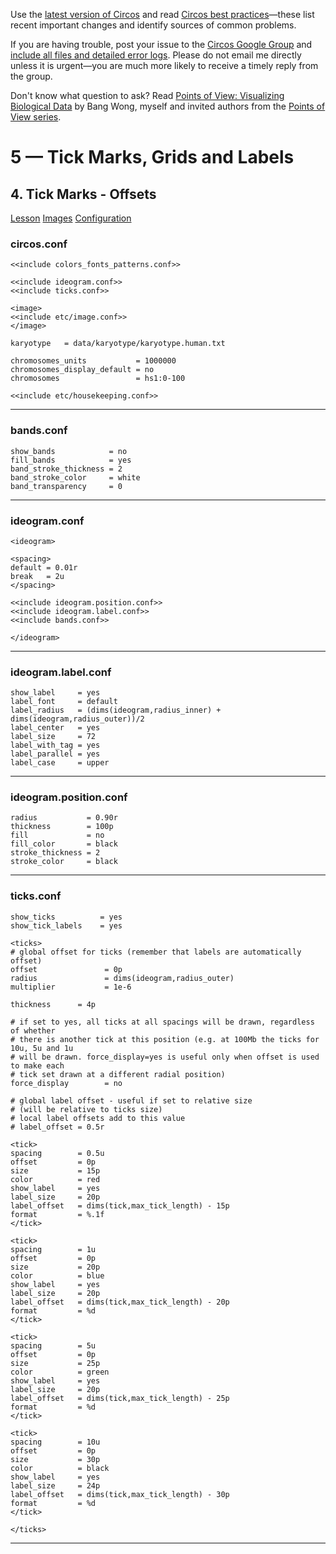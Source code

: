 Use the [latest version of Circos](/software/download/circos/) and read
[Circos best
practices](/documentation/tutorials/reference/best_practices/)—these list
recent important changes and identify sources of common problems.

If you are having trouble, post your issue to the [Circos Google
Group](https://groups.google.com/group/circos-data-visualization) and [include
all files and detailed error logs](/support/support/). Please do not email me
directly unless it is urgent—you are much more likely to receive a timely
reply from the group.

Don't know what question to ask? Read [Points of View: Visualizing Biological
Data](https://www.nature.com/nmeth/journal/v9/n12/full/nmeth.2258.html) by
Bang Wong, myself and invited authors from the [Points of View
series](https://mk.bcgsc.ca/pointsofview).

# 5 — Tick Marks, Grids and Labels

## 4\. Tick Marks - Offsets

[Lesson](/documentation/tutorials/ticks_and_labels/offsets/lesson)
[Images](/documentation/tutorials/ticks_and_labels/offsets/images)
[Configuration](/documentation/tutorials/ticks_and_labels/offsets/configuration)

### circos.conf

    
    
    <<include colors_fonts_patterns.conf>>
    
    <<include ideogram.conf>>
    <<include ticks.conf>>
    
    <image>
    <<include etc/image.conf>>
    </image>
    
    karyotype   = data/karyotype/karyotype.human.txt
    
    chromosomes_units           = 1000000
    chromosomes_display_default = no
    chromosomes                 = hs1:0-100
    
    <<include etc/housekeeping.conf>>
    

  

* * *

### bands.conf

    
    
    show_bands            = no
    fill_bands            = yes
    band_stroke_thickness = 2
    band_stroke_color     = white
    band_transparency     = 0
    

  

* * *

### ideogram.conf

    
    
    <ideogram>
    
    <spacing>
    default = 0.01r
    break   = 2u
    </spacing>
    
    <<include ideogram.position.conf>>
    <<include ideogram.label.conf>>
    <<include bands.conf>>
    
    </ideogram>
    
    

  

* * *

### ideogram.label.conf

    
    
    show_label     = yes
    label_font     = default
    label_radius   = (dims(ideogram,radius_inner) + dims(ideogram,radius_outer))/2
    label_center   = yes
    label_size     = 72
    label_with_tag = yes
    label_parallel = yes
    label_case     = upper
    

  

* * *

### ideogram.position.conf

    
    
    radius           = 0.90r
    thickness        = 100p
    fill             = no
    fill_color       = black
    stroke_thickness = 2
    stroke_color     = black
    

  

* * *

### ticks.conf

    
    
    show_ticks          = yes
    show_tick_labels    = yes
    
    <ticks>
    # global offset for ticks (remember that labels are automatically offset)
    offset               = 0p
    radius               = dims(ideogram,radius_outer)
    multiplier           = 1e-6
    
    thickness      = 4p
    
    # if set to yes, all ticks at all spacings will be drawn, regardless of whether
    # there is another tick at this position (e.g. at 100Mb the ticks for 10u, 5u and 1u
    # will be drawn. force_display=yes is useful only when offset is used to make each
    # tick set drawn at a different radial position)
    force_display        = no
    
    # global label offset - useful if set to relative size
    # (will be relative to ticks size)
    # local label offsets add to this value
    # label_offset = 0.5r
    
    <tick>
    spacing        = 0.5u
    offset         = 0p
    size           = 15p
    color          = red
    show_label     = yes
    label_size     = 20p
    label_offset   = dims(tick,max_tick_length) - 15p
    format         = %.1f
    </tick>
    
    <tick>
    spacing        = 1u
    offset         = 0p
    size           = 20p
    color          = blue
    show_label     = yes
    label_size     = 20p
    label_offset   = dims(tick,max_tick_length) - 20p
    format         = %d
    </tick>
    
    <tick>
    spacing        = 5u
    offset         = 0p
    size           = 25p
    color          = green
    show_label     = yes
    label_size     = 20p
    label_offset   = dims(tick,max_tick_length) - 25p
    format         = %d
    </tick>
    
    <tick>
    spacing        = 10u
    offset         = 0p
    size           = 30p
    color          = black
    show_label     = yes
    label_size     = 24p
    label_offset   = dims(tick,max_tick_length) - 30p
    format         = %d
    </tick>
    
    </ticks>
    

  

* * *

